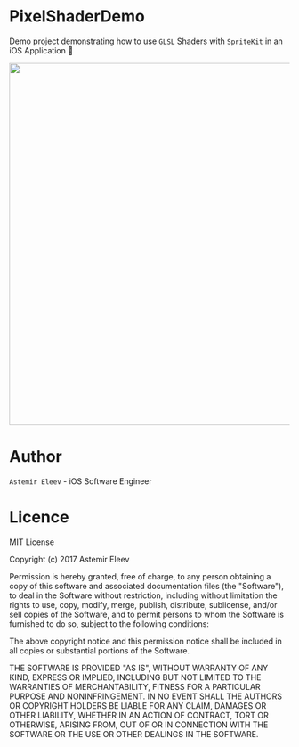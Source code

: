 # PixelShaderDemo
Demo project demonstrating how to use `GLSL` Shaders with `SpriteKit` in an iOS Application 👾


<img src="https://user-images.githubusercontent.com/5098753/29778260-6ae1f4a0-8c17-11e7-8318-7cb1c17ccb96.gif" width="650">


# Author
`Astemir Eleev` - iOS Software Engineer

# Licence 

MIT License

Copyright (c) 2017 Astemir Eleev

Permission is hereby granted, free of charge, to any person obtaining a copy
of this software and associated documentation files (the "Software"), to deal
in the Software without restriction, including without limitation the rights
to use, copy, modify, merge, publish, distribute, sublicense, and/or sell
copies of the Software, and to permit persons to whom the Software is
furnished to do so, subject to the following conditions:

The above copyright notice and this permission notice shall be included in all
copies or substantial portions of the Software.

THE SOFTWARE IS PROVIDED "AS IS", WITHOUT WARRANTY OF ANY KIND, EXPRESS OR
IMPLIED, INCLUDING BUT NOT LIMITED TO THE WARRANTIES OF MERCHANTABILITY,
FITNESS FOR A PARTICULAR PURPOSE AND NONINFRINGEMENT. IN NO EVENT SHALL THE
AUTHORS OR COPYRIGHT HOLDERS BE LIABLE FOR ANY CLAIM, DAMAGES OR OTHER
LIABILITY, WHETHER IN AN ACTION OF CONTRACT, TORT OR OTHERWISE, ARISING FROM,
OUT OF OR IN CONNECTION WITH THE SOFTWARE OR THE USE OR OTHER DEALINGS IN THE
SOFTWARE.
